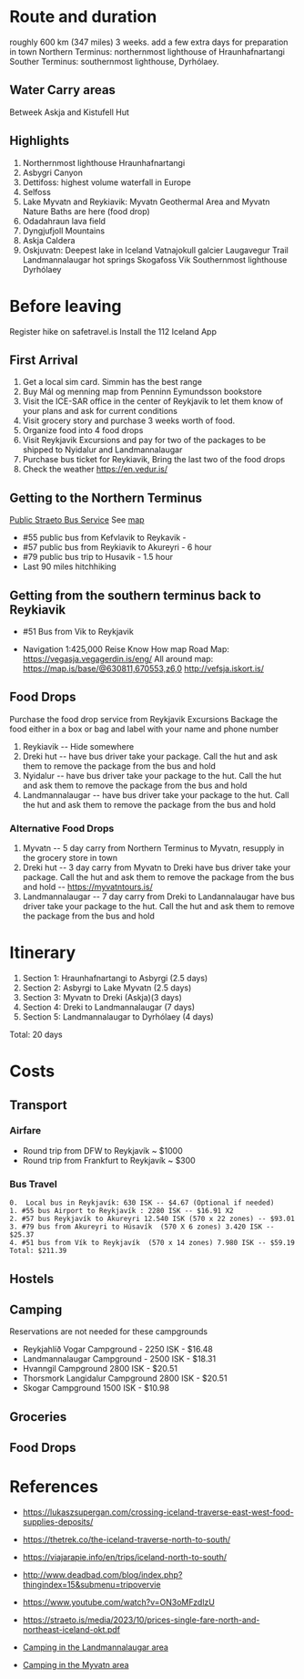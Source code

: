 # Route and duration
roughly 600 km (347 miles)
3 weeks. add a few extra days for preparation in town
Northern Terminus: northernmost lighthouse of Hraunhafnartangi
Souther Terminus: southernmost lighthouse, Dyrhólaey.
## Water Carry areas
Betweek Askja and Kistufell Hut
## Highlights
1. Northernmost lighthouse Hraunhafnartangi
2. Asbygri Canyon
3. Dettifoss: highest volume waterfall in Europe
4. Selfoss
5. Lake Myvatn and Reykiavik: Myvatn Geothermal Area and Myvatn Nature Baths are here (food drop)
6. Odadahraun lava field
7. Dyngjufjoll Mountains
8. Askja Caldera
9. Oskjuvatn: Deepest lake in Iceland
Vatnajokull galcier
Laugavegur Trail
Landmannalaugar hot springs
Skogafoss
Vik
Southernmost lighthouse Dyrhólaey

# Before leaving
Register hike on safetravel.is
Install the 112 Iceland App
## First Arrival
1. Get a local sim card. Simmin has the best range
2. Buy Mál og menning map from Penninn Eymundsson bookstore
2. Visit the ICE-SAR office in the center of Reykjavik to let them know of your plans and ask for current conditions
3. Visit grocery story and purchase 3 weeks worth of food.
4. Organize food into 4 food drops
5. Visit Reykjavik Excursions and pay for two of the packages to be shipped to Nyidalur and Landmannalaugar
6. Purchase bus ticket for Reykiavik, Bring the last two of the food drops
7. Check the weather https://en.vedur.is/

## Getting to the Northern Terminus
[Public Straeto Bus Service](https://straeto.is/)
See [map](https://straeto.is/media/2022/08/str-heildarkort-samgo-CC-88ngur-vagnar.png)
- #55 public bus from Kefvlavik to Reykavik - 
- #57 public bus from Reykiavik to Akureyri - 6 hour
- #79 public bus trip to Husavik - 1.5 hour
- Last 90 miles hitchhiking
## Getting from the southern terminus back to Reykiavik
- #51 Bus from Vik to Reykjavik
* Navigation
1:425,000 Reise Know How map
Road Map: https://vegasja.vegagerdin.is/eng/
All around map: https://map.is/base/@630811,670553,z6,0
http://vefsja.iskort.is/
## Food Drops
Purchase the food drop service from Reykjavik Excursions
Backage the food either in a box or bag and label with your name and phone number

1. Reykiavik -- Hide somewhere
2. Dreki hut -- have bus driver take your package. Call the hut and ask them to remove the package from the bus and hold
3. Nyidalur -- have bus driver take your package to the hut. Call the hut and ask them to remove the package from the bus and hold
4. Landmannalaugar -- have bus driver take your package to the hut. Call the hut and ask them to remove the package from the bus and hold

### Alternative Food Drops
1. Myvatn -- 5 day carry from Northern Terminus to Myvatn, resupply in the grocery store in town
2. Dreki hut -- 3 day carry from Myvatn to Dreki have bus driver take your package. Call the hut and ask them to remove the package from the bus and hold -- https://myvatntours.is/
3. Landmannalaugar -- 7 day carry from Dreki to Landannalaugar have bus driver take your package to the hut. Call the hut and ask them to remove the package from the bus and hold

# Itinerary
1. Section 1: Hraunhafnartangi to Asbyrgi (2.5 days)
2. Section 2: Asbyrgi to Lake Myvatn (2.5 days)
3. Section 3: Myvatn to Dreki (Askja)(3 days)
4. Section 4: Dreki to Landmannalaugar (7 days)
5. Section 5: Landmannalaugar to Dyrhólaey (4 days)

Total: 20 days

# Costs
## Transport
### Airfare
* Round trip from DFW to Reykjavík ~ $1000
* Round trip from Frankfurt to Reykjavík ~ $300
### Bus Travel
	0.  Local bus in Reykjavík: 630 ISK -- $4.67 (Optional if needed)
	1. #55 bus Airport to Reykjavík : 2280 ISK -- $16.91 X2
	2. #57 bus Reykjavík to Akureyri 12.540 ISK (570 x 22 zones) -- $93.01
	3. #79 bus from Akureyri to Húsavík  (570 X 6 zones) 3.420 ISK -- $25.37
	4. #51 bus from Vík to Reykjavík  (570 x 14 zones) 7.980 ISK -- $59.19
	Total: $211.39
## Hostels
## Camping
Reservations are not needed for these campgrounds
* Reykjahlíð Vogar Campground - 2250 ISK - $16.48
* Landmannalaugar Campground - 2500 ISK - $18.31
* Hvanngil Campground 2800 ISK - $20.51
* Thorsmork Langidalur Campground 2800 ISK - $20.51
* Skogar Campground 1500 ISK - $10.98
## Groceries

## Food Drops


# References
* https://lukaszsupergan.com/crossing-iceland-traverse-east-west-food-supplies-deposits/
* https://thetrek.co/the-iceland-traverse-north-to-south/
* https://viajarapie.info/en/trips/iceland-north-to-south/

* http://www.deadbad.com/blog/index.php?thingindex=15&submenu=tripovervie
* https://www.youtube.com/watch?v=ON3oMFzdlzU
* https://straeto.is/media/2023/10/prices-single-fare-north-and-northeast-iceland-okt.pdf
* [Camping in the Landmannalaugar area](https://www.fi.is/en/mountain-huts/terms-and-conditions)
* [Camping in the Myvatn area](https://www.vogartravelservice.com/camping)
